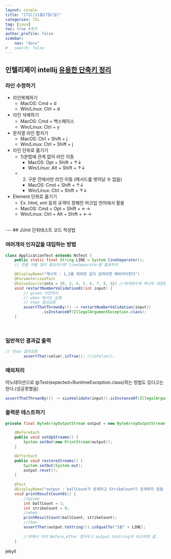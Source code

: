 ```yaml
---
layout: single
title: "[TIL]11월27일(일)"
categories: TIL
tag: [java]
toc: true #목차
author_profile: false
sidebar:
    nav: "docs"
#   search: false
--- 
```


## 인텔리제이 intellij [유용한 단축키 정리](https://gmlwjd9405.github.io/2019/05/21/intellij-shortkey.html)

### 라인 수정하기

- 라인복제하기
  - MacOS: Cmd + d
  - Win/Linux: Ctrl + d
- 라인 삭제하기
  - MacOS: Cmd + 백스페이스
  - Win/Linux: Ctrl + y
- 문자열 라인 합치기
  - MacOS: Ctrl + Shift + j
  - Win/Linux: Ctrl + Shift + j
- 라인 단위로 옮기기
  - 1)문법에 관계 없이 라인 이동
    - MacOS: Opt + Shift + ↑↓
    - Win/Linux: Alt + Shift + ↑↓
  - 2) 구문 안에서만 라인 이동 (메서드를 벗어날 수 없음)
    - MacOS: Cmd + Shift + ↑↓
    - Win/Linux: Ctrl + Shift + ↑↓
- Element 단위로 옮기기
  - Ex. html, xml 등의 규격이 정해진 마크업 언어에서 활용  
  - MacOS: Cmd + Opt + Shift + ←→
  - Win/Linux: Ctrl + Alt + Shift + ←→
<br>
---
## JUnit 단위테스트 코드 작성법

### 여러개의 인자값을 대입하는 방법
```java
class ApplicationTest extends NsTest {
    public static final String LINE = System.lineSeparator(); 
    // 한줄 띄울 일이 필요하다면 lineSeparator를 활용하자 

    @DisplayName("재시작 : 1,2를 제외한 값이 입력되면 예외처리한다")
    @ParameterizedTest
    @ValueSource(ints = {0, 3, 4, 5, 6, 7, 8, 9}) //매개변수에 하나씩 대입된다
    void restartNumberValidation01(int input) {
        // given 사전처리
        // when 메서드 실행
        // than 결과검증
        assertThatThrownBy(() -> restartNumberValidation(input))
                .isInstanceOf(IllegalArgumentException.class);
    }
```
<br>

### 일반적인 결과값 출력
```java
// than 결과검증
        assertThat(value).isTrue(); //isFalse();
```

### 예외처리
어노테이션으로 @Test(expected=RuntimeException.class)하는 방법도 있다고는 한다.(성공못했음)
```java
assertThatThrownBy(() -> sizeValidate(input)).isInstanceOf(IllegalArgumentException.class);
```

### 출력문 테스트하기
```java
private final ByteArrayOutputStream output = new ByteArrayOutputStream();

    @BeforeEach
    public void setUpStreams() {
        System.setOut(new PrintStream(output));
    }

    @AfterEach
    public void restoreStreams() {
        System.setOut(System.out);
        output.reset();
    }
    
    @Test
    @DisplayName("output : ballCount가 존재하고 StrikeCount가 존재하지 않을 떄")
    void printResultCount01() {
        //given
        int ballCount = 1;
        int strikeCount = 0;
        //when
        printResultCount(ballCount, strikeCount);
        //then
        assertThat(output.toString()).isEqualTo("1볼" + LINE);
        
        //위에서 미리 Before,After 잡아두고 output.toString과 비교하면 끝.
    }

```
jekyll